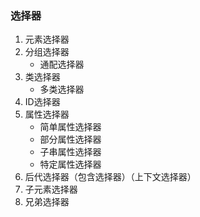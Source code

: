 ### 选择器
1. 元素选择器
2. 分组选择器
	* 通配选择器
3. 类选择器
	* 多类选择器
4. ID选择器
5. 属性选择器
	* 简单属性选择器
	* 部分属性选择器
	* 子串属性选择器
	* 特定属性选择器
6. 后代选择器（包含选择器）（上下文选择器）
7. 子元素选择器
8. 兄弟选择器